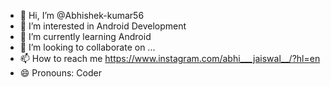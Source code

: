- 👋 Hi, I’m @Abhishek-kumar56
- 👀 I’m interested in Android Development 
- 🌱 I’m currently learning Android 
- 💞️ I’m looking to collaborate on ...
- 📫 How to reach me https://www.instagram.com/abhi___jaiswal__/?hl=en
- 😄 Pronouns: Coder 


<!---
Abhishek-kumar56/Abhishek-kumar56 is a ✨ special ✨ repository because its `README.md` (this file) appears on your GitHub profile.
You can click the Preview link to take a look at your changes.
--->
